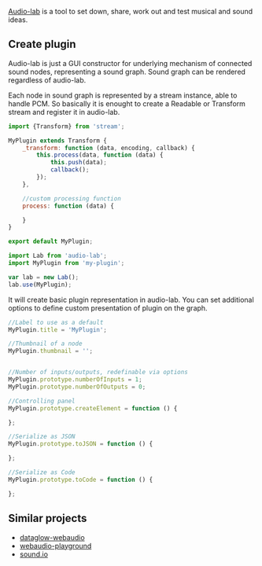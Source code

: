 [Audio-lab](http://dfcreative.github.io/audio-lab) is a tool to set down, share, work out and test musical and sound ideas.


## Create plugin

Audio-lab is just a GUI constructor for underlying mechanism of connected sound nodes, representing a sound graph. Sound graph can be rendered regardless of audio-lab.

Each node in sound graph is represented by a stream instance, able to handle PCM. So basically it is enought to create a Readable or Transform stream and register it in audio-lab.

```js
import {Transform} from 'stream';

MyPlugin extends Transform {
	_transform: function (data, encoding, callback) {
		this.process(data, function (data) {
			this.push(data);
			callback();
		});
	},

	//custom processing function
	process: function (data) {

	}
}

export default MyPlugin;
```

```js
import Lab from 'audio-lab';
import MyPlugin from 'my-plugin';

var lab = new Lab();
lab.use(MyPlugin);
```

It will create basic plugin representation in audio-lab.
You can set additional options to define custom presentation of plugin on the graph.

```js
//Label to use as a default
MyPlugin.title = 'MyPlugin';

//Thumbnail of a node
MyPlugin.thumbnail = '';


//Number of inputs/outputs, redefinable via options
MyPlugin.prototype.numberOfInputs = 1;
MyPlugin.prototype.numberOfOutputs = 0;

//Controlling panel
MyPlugin.prototype.createElement = function () {

};

//Serialize as JSON
MyPlugin.prototype.toJSON = function () {

};

//Serialize as Code
MyPlugin.prototype.toCode = function () {

};
```


## Similar projects

* [dataglow-webaudio](https://github.com/forresto/dataflow-webaudio)
* [webaudio-playground](https://github.com/cwilso/WebAudio)
* [sound.io](https://github.com/soundio/soundio)